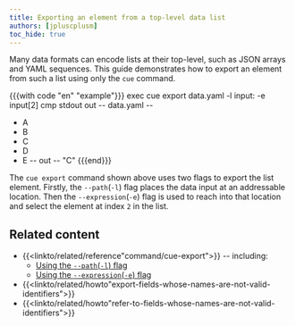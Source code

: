 ```yaml
---
title: Exporting an element from a top-level data list
authors: [jpluscplusm]
toc_hide: true
---
```


Many data formats can encode lists at their top-level, such as JSON arrays and
YAML sequences.
This guide demonstrates how to export an element from such a list using only
the `cue` command.

{{{with code "en" "example"}}}
exec cue export data.yaml -l input: -e input[2]
cmp stdout out
-- data.yaml --
- A
- B
- C
- D
- E
-- out --
"C"
{{{end}}}

The `cue export` command shown above uses two flags to export the list element.
Firstly, the `--path`(`-l`) flag places the data input at an addressable location.
Then the `--expression`(`-e`) flag is used to reach into that location and
select the element at index `2` in the list.

## Related content

- {{<linkto/related/reference"command/cue-export">}} -- including:
  - [Using the `--path`(`-l`) flag]({{<relref"docs/concept/using-the-cue-export-command/inputs">}}#non-cue-data-location)
  - [Using the `--expression`(`-e`) flag]({{<relref"docs/concept/using-the-cue-export-command/evaluation">}}#modified-expression)
- {{<linkto/related/howto"export-fields-whose-names-are-not-valid-identifiers">}}
- {{<linkto/related/howto"refer-to-fields-whose-names-are-not-valid-identifiers">}}
